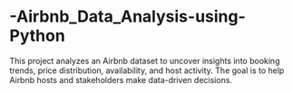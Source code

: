 # -Airbnb_Data_Analysis-using-Python
This project analyzes an Airbnb dataset to uncover insights into booking trends, price distribution, availability, and host activity. The goal is to help Airbnb hosts and stakeholders make data-driven decisions.
